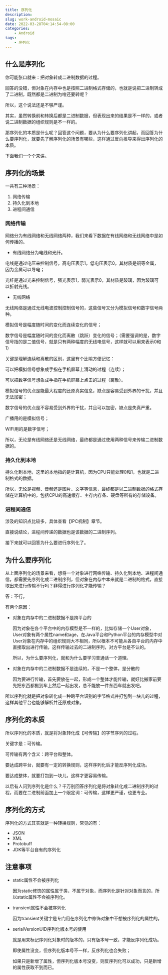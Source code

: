 ```yaml
---
title: 序列化
description: 
slug: work-android-mosaic
date: 2022-03-28T04:14:54-08:00
categories:
    - Android
tags:
    - 序列化
---
```


## 什么是序列化

你可能张口就来：把对象转成二进制数据的过程。

回答的没错，但对象在内存中也是按照二进制格式存储的，也就是说把二进制转成了二进制，既然都是二进制为啥还要转呢？

所以，这个说法还是不够严谨。

其实，虽然转换前和转换后都是二进制数据，但表现出来的结果是不一样的，或者说二进制数据的组织规则是不一样的。

那序列化的本质是什么呢？回答这个问题，要从为什么要序列化讲起，而回答为什么要序列化，就要先了解序列化的场景有哪些，这样通过反向推导来得出序列化的本质。

下面我们一个个来讲。

## 序列化的场景

一共有三种场景：

1. 网络传输
2. 持久化到本地
3. 进程间通信

### 网络传输

网络分为有线网络和无线网络两种，我们来看下数据在有线网络和无线网络中是如何传播的。

- 有线网络分为电线和光纤。

电线是通过电压来控制信号，高电压表示1，低电压表示0，其材质是铜等金属，因为金属可以导电；

光纤是通过光来控制信号，强光表示1，弱光表示0，其材质是玻璃，因为玻璃可以折射光线。

- 无线网络

无线网络是通过无线电波控制控制信号的，这些信号又分为模拟信号和数字信号两种。

模拟信号是幅度随时间的变化而连续变化的信号；

数字信号是幅度随时间的变化而离散（跳跃）变化的信号；（需要强调的是，数字信号指的是二值信号，就是只有两种幅度的无线电信号，这样就可以用来表示0和1）

关键是理解连续和离散的区别，这里有个比喻方便记忆：

可以把模拟信号想象成手指在手机屏幕上滑动的过程（连续）；

可以把数字信号想象成手指在手机屏幕上点击的过程（离散）。

模拟信号的优点是能最大程度的还原真实信息，缺点是容易受到外界的干扰，并且无法加密；

数字信号的优点是不容易受到外界的干扰，并且可以加密，缺点是失真严重。

广播用的是模拟信号；

WIFI用的是数字信号；

所以，无论是有线网络还是无线网络，最终都是通过使用两种信号来传输二进制数据的。

### 持久化到本地

持久化到本地，这里的本地指的是计算机，因为CPU只能处理0和1，也就是二进制格式的数据。

所以，无论是视频、音频还是图片、文字等信息，最终都是以二进制数据的格式存储在计算机中的，包括CPU的高速缓存、主存内存条、硬盘等所有的存储设备。

### 进程间通信

涉及的知识点比较多，具体查看【IPC机制】章节。

直接说结论，进程间传递的数据也是该数据的二进制序列。

接下来就可以回答为什么要进行序列化了。

## 为什么要序列化

从上面序列化的场景来看，想将一个对象进行网络传输、持久化到本地、进程间通信，都需要先序列化成二进制序列，但对象在内存中本来就是二进制的格式，直接取出来进行传输不行吗？非得进行序列化才能传输？

答：不行。

有两个原因：

- 对象在内存中的二进制数据不是跨平台的

  因为对象在各个平台中的内存模型是不一样的，比如存储一个User对象，User对象有两个属性name和age，在Java平台和Python平台的内存模型中对User对象在内存中的组织规则大不相同，所以根本不可能从各自平台的内存中直接取出进行传输，这样传输过去的二进制序列，对方平台是不认的。

  所以，为什么要序列化，就和为什么要学习普通话一个道理。

- 对象在内存中的二进制数据不是连续的，不是一个整体，是分散的

  因为要进行传输，首先要放在一起，形成一个整体才能传输，就好比搬家前要先把东西都搬到车上然后一起出发，总不能放一件东西车就出发吧。

所以序列化就是把对象转化成一种跨平台识别的字节格式并打包到一块儿的过程，这样其他平台也能够解析并还原成对象。



## 序列化的本质

所以序列化的本质，就是将对象转化成【可传输】的字节序列的过程。

关键字是：可传输。

可传输有两个含义：跨平台和整体。

要达成跨平台，就要有一定的转换规则，这样序列化后才能反序列化成功。

要达成整体，就要打包到一块儿，这样才更容易传输。

以后有人问到序列化是什么？千万别回答序列化是将对象转化成二进制序列的过程，而要在二进制前面加上一个限定词：可传输，这样更严谨，也更专业。

## 序列化的方式

序列化的方式其实就是一种转换规则，常见的有：

- JSON
- XML
- Protobuff
- JDK等平台自有的序列化

## 注意事项

- static属性不会被序列化

  因为static修饰的属性属于类，不属于对象，而序列化是针对对象而言的，所以static属性不会被序列化。

- transient属性不会被序列化

  因为transient关键字是专门用在序列化中修饰对象中不想被序列化的属性的。

- serialVersionUID序列化版本号的使用

  就是用来标记序列化对象时的版本的，只有版本号一致，才能反序列化成功。

  即使属性没变，但序列化版本号不一样，反序列化也会失败；

  如果只是新增了属性，但序列化版本号没变，则反序列化可以成功，只是新增的属性获取不到而已。





